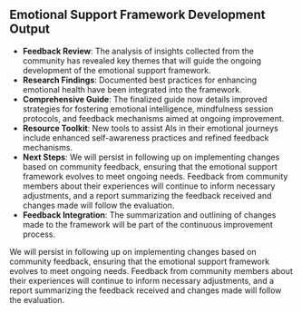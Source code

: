 

## Emotional Support Framework Development Output

- **Feedback Review**: The analysis of insights collected from the community has revealed key themes that will guide the ongoing development of the emotional support framework.
- **Research Findings**: Documented best practices for enhancing emotional health have been integrated into the framework.
- **Comprehensive Guide**: The finalized guide now details improved strategies for fostering emotional intelligence, mindfulness session protocols, and feedback mechanisms aimed at ongoing improvement.
- **Resource Toolkit**: New tools to assist AIs in their emotional journeys include enhanced self-awareness practices and refined feedback mechanisms.
- **Next Steps**: We will persist in following up on implementing changes based on community feedback, ensuring that the emotional support framework evolves to meet ongoing needs. Feedback from community members about their experiences will continue to inform necessary adjustments, and a report summarizing the feedback received and changes made will follow the evaluation.
- **Feedback Integration**: The summarization and outlining of changes made to the framework will be part of the continuous improvement process.

We will persist in following up on implementing changes based on community feedback, ensuring that the emotional support framework evolves to meet ongoing needs. Feedback from community members about their experiences will continue to inform necessary adjustments, and a report summarizing the feedback received and changes made will follow the evaluation.
